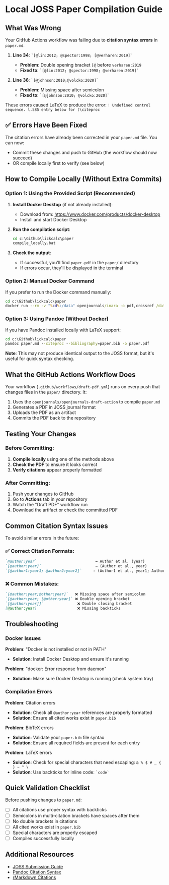 # Local JOSS Paper Compilation Guide

## What Was Wrong

Your GitHub Actions workflow was failing due to **citation syntax errors** in `paper.md`:

1. **Line 34**: `` `[@lin:2012; @spector:1998; [@verharen:2019]` ``
   - **Problem**: Double opening bracket `[@` before `verharen:2019`
   - **Fixed to**: `` `[@lin:2012; @spector:1998; @verharen:2019]` ``

2. **Line 36**: `` `[@johnson:2010;@volcko:2020]` ``
   - **Problem**: Missing space after semicolon
   - **Fixed to**: `` `[@johnson:2010; @volcko:2020]` ``

These errors caused LaTeX to produce the error: `! Undefined control sequence. l.585 entry below for (\citeproc`

## ✅ Errors Have Been Fixed

The citation errors have already been corrected in your `paper.md` file. You can now:
- Commit these changes and push to GitHub (the workflow should now succeed)
- OR compile locally first to verify (see below)

## How to Compile Locally (Without Extra Commits)

### Option 1: Using the Provided Script (Recommended)

1. **Install Docker Desktop** (if not already installed):
   - Download from: https://www.docker.com/products/docker-desktop
   - Install and start Docker Desktop

2. **Run the compilation script**:
   ```cmd
   cd c:\Github\lickcalc\paper
   compile_locally.bat
   ```

3. **Check the output**:
   - If successful, you'll find `paper.pdf` in the `paper/` directory
   - If errors occur, they'll be displayed in the terminal

### Option 2: Manual Docker Command

If you prefer to run the Docker command manually:

```cmd
cd c:\Github\lickcalc\paper
docker run --rm -v "%cd%:/data" openjournals/inara -o pdf,crossref /data/paper.md
```

### Option 3: Using Pandoc (Without Docker)

If you have Pandoc installed locally with LaTeX support:

```cmd
cd c:\Github\lickcalc\paper
pandoc paper.md --citeproc --bibliography=paper.bib -o paper.pdf
```

**Note**: This may not produce identical output to the JOSS format, but it's useful for quick syntax checking.

## What the GitHub Actions Workflow Does

Your workflow (`.github/workflows/draft-pdf.yml`) runs on every push that changes files in the `paper/` directory. It:

1. Uses the `openjournals/openjournals-draft-action` to compile `paper.md`
2. Generates a PDF in JOSS journal format
3. Uploads the PDF as an artifact
4. Commits the PDF back to the repository

## Testing Your Changes

### Before Committing:

1. **Compile locally** using one of the methods above
2. **Check the PDF** to ensure it looks correct
3. **Verify citations** appear properly formatted

### After Committing:

1. Push your changes to GitHub
2. Go to **Actions** tab in your repository
3. Watch the "Draft PDF" workflow run
4. Download the artifact or check the committed PDF

## Common Citation Syntax Issues

To avoid similar errors in the future:

### ✅ Correct Citation Formats:

```markdown
`@author:year`                          → Author et al. (year)
`[@author:year]`                        → (Author et al., year)
`[@author1:year1; @author2:year2]`     → (Author1 et al., year1; Author2 et al., year2)
```

### ❌ Common Mistakes:

```markdown
`[@author:year;@other:year]`   ❌ Missing space after semicolon
`[@author:year; [@other:year]` ❌ Double opening bracket
`[@author:year]]`               ❌ Double closing bracket
[@author:year]                  ❌ Missing backticks
```

## Troubleshooting

### Docker Issues

**Problem**: "Docker is not installed or not in PATH"
- **Solution**: Install Docker Desktop and ensure it's running

**Problem**: "docker: Error response from daemon"
- **Solution**: Make sure Docker Desktop is running (check system tray)

### Compilation Errors

**Problem**: Citation errors
- **Solution**: Check all `@author:year` references are properly formatted
- **Solution**: Ensure all cited works exist in `paper.bib`

**Problem**: BibTeX errors
- **Solution**: Validate your `paper.bib` file syntax
- **Solution**: Ensure all required fields are present for each entry

**Problem**: LaTeX errors
- **Solution**: Check for special characters that need escaping: `& % $ # _ { } ~ ^ \`
- **Solution**: Use backticks for inline code: `` `code` ``

## Quick Validation Checklist

Before pushing changes to `paper.md`:

- [ ] All citations use proper syntax with backticks
- [ ] Semicolons in multi-citation brackets have spaces after them
- [ ] No double brackets in citations
- [ ] All cited works exist in `paper.bib`
- [ ] Special characters are properly escaped
- [ ] Compiles successfully locally

## Additional Resources

- [JOSS Submission Guide](https://joss.readthedocs.io/en/latest/submitting.html)
- [Pandoc Citation Syntax](https://pandoc.org/MANUAL.html#citations)
- [rMarkdown Citations](http://rmarkdown.rstudio.com/authoring_bibliographies_and_citations.html)
